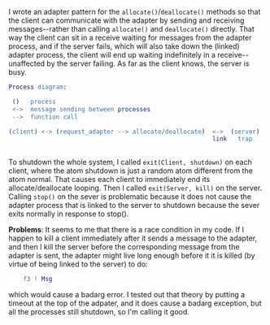 I wrote an adapter pattern for the ```allocate()```/```deallocate()``` methods so that the client 
can communicate with the adapter by sending and receiving messages--rather than 
calling ```allocate()``` and ```deallocate()``` directly.  That way the client can sit in a
receive waiting for messages from the adapter process, and if the server fails,
which will also take down the (linked) adapter process, the client will end up 
waiting indefinitely in a receive--unaffected by the server failing.  As far as 
the client knows, the server is busy.

```erlang
Process diagram:

 ()   process
 <->  message sending between processes
 -->  function call

(client) <-> (request_adapter --> allocate/deallocate)  <->  (server)
                                                        link   trap
                                                        
```                         
To shutdown the whole system, 
I called ```exit(Client, shutdown)``` on each client, where the atom shutdown is 
just a random atom different from the atom normal. That causes each
client to immediately end its allocate/deallocate looping. 
Then I called ```exit(Server, kill)``` on the server. Calling ```stop()``` on the 
sever is problematic because it does not cause the adapter process that
is linked to the server to shutdown because the sever exits normally 
in response to stop().

**Problems**: It seems to me that there is a race condition in my code.
If I happen to kill a client immediately after it sends a message
to the adapter, and then I kill the server before the corresponding
message from
the adapter is sent, the adapter might live long enough before it
it is killed  (by virtue of being linked to the server) to do:
```erlang
    f3 ! Msg
```
which would cause a badarg error.  I tested out that theory by 
putting a timeout at the top of the adpater, and it does cause
a badarg exception, but all the processes still shutdown, so
I'm calling it good.

